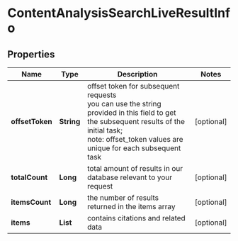 # ContentAnalysisSearchLiveResultInfo


## Properties

| Name | Type | Description | Notes |
|------------ | ------------- | ------------- | -------------|
**offsetToken** | **String** | offset token for subsequent requests<br>you can use the string provided in this field to get the subsequent results of the initial task;<br>note: offset_token values are unique for each subsequent task |[optional]|
**totalCount** | **Long** | total amount of results in our database relevant to your request |[optional]|
**itemsCount** | **Long** | the number of results returned in the items array |[optional]|
**items** | **List<ContentAnalysisSearchLiveItem>** | contains citations and related data |[optional]|